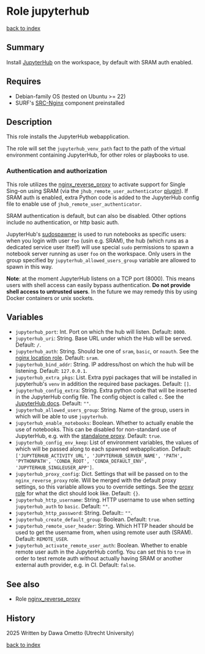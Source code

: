 # Role jupyterhub
[back to index](../index.md#Roles)

## Summary

Install [JupyterHub](https://jupyterhub.readthedocs.io/en/stable/) on the workspace, by default with SRAM auth enabled.

## Requires

- Debian-family OS (tested on Ubuntu >= 22)
- SURF's [SRC-Nginx](https://gitlab.com/rsc-surf-nl/plugins/plugin-nginx) component preinstalled

## Description

This role installs the JupyterHub webapplication.

The role will set the `jupyterhub_venv_path` fact to the path of the virtual environment containing JupyterHub, for other roles or playbooks to use.

### Authentication and authorization

This role utilizes the [nginx_reverse_proxy](./nginx_reverse_proxy.md) to activate support for Single Sing-on using SRAM (via the `jhub_remote_user_authenticator` [plugin](https://github.com/cwaldbieser/jhub_remote_user_authenticator)). If SRAM auth is enabled, extra Python code is added to the JupyterHub config file to enable use of `jhub_remote_user_authenticator`.

SRAM authentication is default, but can also be disabled. Other options include no authentication, or http basic auth.

JupyterHub's [sudospawner](https://github.com/jupyterhub/sudospawner) is used to run notebooks as specific users: when you login with user `foo` (usin e.g. SRAM), the hub (which runs as a dedicated service user itself) will use special `sudo` permissions to spawn a notebook server running as user `foo` on the workspace. Only users in the group specified by `jupyterhub_allowed_users_group` variable are allowed to spawn in this way.

**Note**: at the moment JupyterHub listens on a TCP port (8000). This means users with shell access can easily bypass authentication. **Do not provide shell access to untrusted users**. In the future we may remedy this by using Docker containers or unix sockets.

## Variables

- `jupyterhub_port`: Int. Port on which the hub will listen. Default: `8000`.
- `jupyterhub_uri`: String. Base URL under which the Hub will be served. Default: `/`.
- `jupyterhub_auth`: String. Should be one of `sram`, `basic`, or `noauth`. See the [nginx location role](./nginx_location.md). Default: `sram`.
- `jupyterhub_bind_addr`: String. IP address/host on which the hub will be listening. Default: `127.0.0.1`.
- `jupyterhub_extra_pkgs`: List. Extra pypi packages that will be installed in jupyterhub's `venv` in addition the required base packages. Default: `[]`.
- `jupyterhub_config_extra`: String. Extra python code that will be inserted in the JupyterHub config file. The config object is called `c`. See the [JupyterHub docs](https://jupyterhub.readthedocs.io/en/5.2.1/reference/api/app.html). Default: `""`.
- `jupyterhub_allowed_users_group`: String. Name of the group, users in which will be able to use `jupyterhub`.
- `jupyterhub_enable_notebooks`: Boolean. Whether to actually enable the use of notebooks. This can be disabled for non-standard use of JupyterHub, e.g. with the [standalone proxy](./jupyterhub_standalone_proxy.md). Default: `true`.
- `jupyterhub_config_env_keep`: List of environment variables, the values of which will be passed along to each spawned webapplication. Default: `['JUPYTERHUB_ACTIVITY_URL', 'JUPYTERHUB_SERVER_NAME', 'PATH', 'PYTHONPATH', 'CONDA_ROOT', 'CONDA_DEFAULT_ENV', 'JUPYTERHUB_SINGLEUSER_APP']`.
- `jupyterhub_proxy_config`: Dict. Settings that will be passed on to the `nginx_reverse_proxy` role. Will be merged with the default proxy settings, so this variable allows you to override settings. See the [proxy role](./nginx_reverse_proxy.md) for what the dict should look like. Default: `{}`.
- `jupyterhub_http_username`: String. HTTP username to use when setting `jupyterhub_auth` to `basic`. Default: `""`.
- `jupyterhub_http_password`: String. Default:: `""`.
- `jupyterhub_create_default_group`: Boolean. Default: `true`.
- `jupyterhub_remote_user_header`: String. Which HTTP header should be used to get the username from, when using remote user auth (SRAM). Default: `REMOTE_USER`.
- `jupyterhub_activate_remote_user_auth`: Boolean. Whether to enable remote user auth in the JupyterHub config. You can set this to `true` in order to test remote auth without actually having SRAM or another external auth provider, e.g. in CI. Default: `false`.

## See also

- Role [nginx_reverse_proxy](./nginx_reverse_proxy.md)

## History
2025 Written by Dawa Ometto (Utrecht University)

[back to index](../index.md#Roles)
